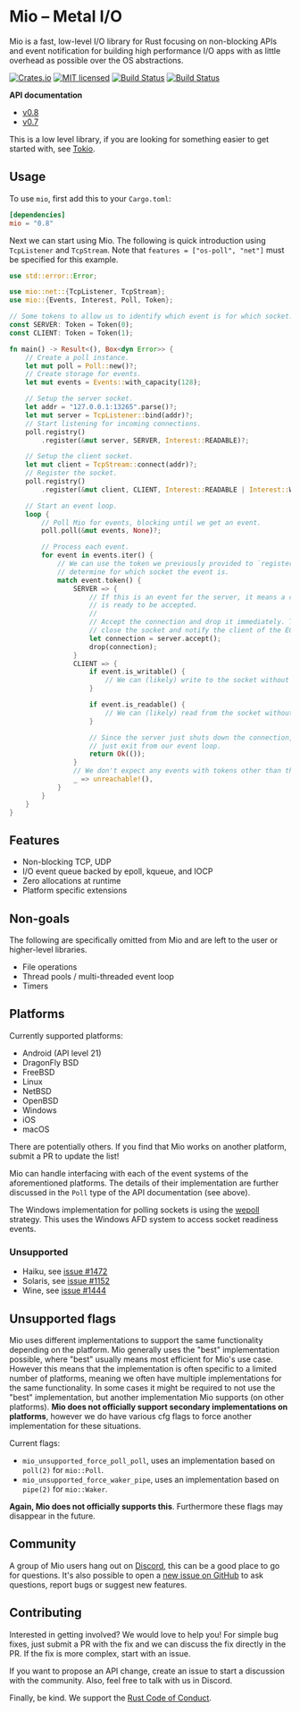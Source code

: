 # Mio – Metal I/O

Mio is a fast, low-level I/O library for Rust focusing on non-blocking APIs and
event notification for building high performance I/O apps with as little
overhead as possible over the OS abstractions.

[![Crates.io][crates-badge]][crates-url]
[![MIT licensed][mit-badge]][mit-url]
[![Build Status][actions-badge]][actions-url]
[![Build Status][cirrus-badge]][cirrus-url]

[crates-badge]: https://img.shields.io/crates/v/mio.svg
[crates-url]: https://crates.io/crates/mio
[mit-badge]: https://img.shields.io/badge/license-MIT-blue.svg
[mit-url]: LICENSE
[actions-badge]: https://github.com/tokio-rs/mio/workflows/CI/badge.svg
[actions-url]: https://github.com/tokio-rs/mio/actions?query=workflow%3ACI+branch%3Amaster
[cirrus-badge]: https://api.cirrus-ci.com/github/tokio-rs/mio.svg
[cirrus-url]: https://cirrus-ci.com/github/tokio-rs/mio

**API documentation**

* [v0.8](https://docs.rs/mio/^0.8)
* [v0.7](https://docs.rs/mio/^0.7)

This is a low level library, if you are looking for something easier to get
started with, see [Tokio](https://tokio.rs).

## Usage

To use `mio`, first add this to your `Cargo.toml`:

```toml
[dependencies]
mio = "0.8"
```

Next we can start using Mio. The following is quick introduction using
`TcpListener` and `TcpStream`. Note that `features = ["os-poll", "net"]` must be
specified for this example.

```rust
use std::error::Error;

use mio::net::{TcpListener, TcpStream};
use mio::{Events, Interest, Poll, Token};

// Some tokens to allow us to identify which event is for which socket.
const SERVER: Token = Token(0);
const CLIENT: Token = Token(1);

fn main() -> Result<(), Box<dyn Error>> {
    // Create a poll instance.
    let mut poll = Poll::new()?;
    // Create storage for events.
    let mut events = Events::with_capacity(128);

    // Setup the server socket.
    let addr = "127.0.0.1:13265".parse()?;
    let mut server = TcpListener::bind(addr)?;
    // Start listening for incoming connections.
    poll.registry()
        .register(&mut server, SERVER, Interest::READABLE)?;

    // Setup the client socket.
    let mut client = TcpStream::connect(addr)?;
    // Register the socket.
    poll.registry()
        .register(&mut client, CLIENT, Interest::READABLE | Interest::WRITABLE)?;

    // Start an event loop.
    loop {
        // Poll Mio for events, blocking until we get an event.
        poll.poll(&mut events, None)?;

        // Process each event.
        for event in events.iter() {
            // We can use the token we previously provided to `register` to
            // determine for which socket the event is.
            match event.token() {
                SERVER => {
                    // If this is an event for the server, it means a connection
                    // is ready to be accepted.
                    //
                    // Accept the connection and drop it immediately. This will
                    // close the socket and notify the client of the EOF.
                    let connection = server.accept();
                    drop(connection);
                }
                CLIENT => {
                    if event.is_writable() {
                        // We can (likely) write to the socket without blocking.
                    }

                    if event.is_readable() {
                        // We can (likely) read from the socket without blocking.
                    }

                    // Since the server just shuts down the connection, let's
                    // just exit from our event loop.
                    return Ok(());
                }
                // We don't expect any events with tokens other than those we provided.
                _ => unreachable!(),
            }
        }
    }
}
```

## Features

* Non-blocking TCP, UDP
* I/O event queue backed by epoll, kqueue, and IOCP
* Zero allocations at runtime
* Platform specific extensions

## Non-goals

The following are specifically omitted from Mio and are left to the user
or higher-level libraries.

* File operations
* Thread pools / multi-threaded event loop
* Timers

## Platforms

Currently supported platforms:

* Android (API level 21)
* DragonFly BSD
* FreeBSD
* Linux
* NetBSD
* OpenBSD
* Windows
* iOS
* macOS

There are potentially others. If you find that Mio works on another platform,
submit a PR to update the list!

Mio can handle interfacing with each of the event systems of the aforementioned
platforms. The details of their implementation are further discussed in the
`Poll` type of the API documentation (see above).

The Windows implementation for polling sockets is using the [wepoll] strategy.
This uses the Windows AFD system to access socket readiness events.

[wepoll]: https://github.com/piscisaureus/wepoll

### Unsupported

* Haiku, see [issue #1472]
* Solaris, see [issue #1152]
* Wine, see [issue #1444]

[issue #1472]: https://github.com/tokio-rs/mio/issues/1472
[issue #1152]: https://github.com/tokio-rs/mio/issues/1152
[issue #1444]: https://github.com/tokio-rs/mio/issues/1444

## Unsupported flags

Mio uses different implementations to support the same functionality depending
on the platform. Mio generally uses the "best" implementation possible, where
"best" usually means most efficient for Mio's use case. However this means that
the implementation is often specific to a limited number of platforms, meaning
we often have multiple implementations for the same functionality. In some cases
it might be required to not use the "best" implementation, but another
implementation Mio supports (on other platforms). **Mio does not officially
support secondary implementations on platforms**, however we do have various cfg
flags to force another implementation for these situations.

Current flags:
 * `mio_unsupported_force_poll_poll`, uses an implementation based on `poll(2)`
   for `mio::Poll`.
 * `mio_unsupported_force_waker_pipe`, uses an implementation based on `pipe(2)`
   for `mio::Waker`.

**Again, Mio does not officially supports this**. Furthermore these flags may
disappear in the future.

## Community

A group of Mio users hang out on [Discord], this can be a good place to go for
questions. It's also possible to open a [new issue on GitHub] to ask questions,
report bugs or suggest new features.

[Discord]: https://discord.gg/tokio
[new issue on GitHub]: https://github.com/tokio-rs/mio/issues/new

## Contributing

Interested in getting involved? We would love to help you! For simple
bug fixes, just submit a PR with the fix and we can discuss the fix
directly in the PR. If the fix is more complex, start with an issue.

If you want to propose an API change, create an issue to start a
discussion with the community. Also, feel free to talk with us in Discord.

Finally, be kind. We support the [Rust Code of Conduct](https://www.rust-lang.org/policies/code-of-conduct).
